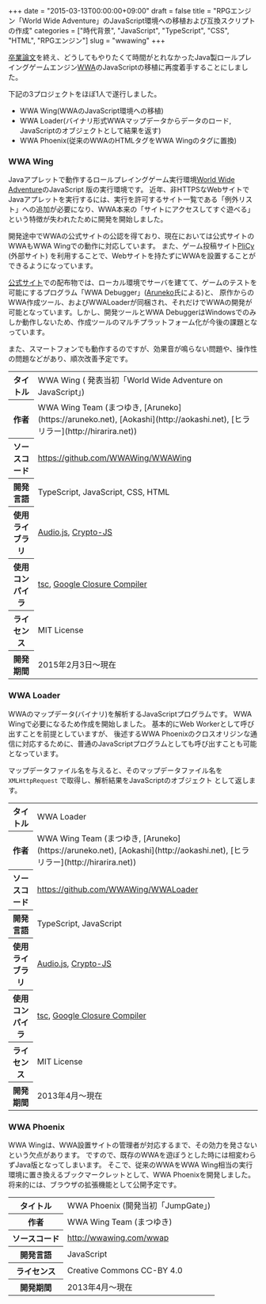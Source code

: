 +++
date = "2015-03-13T00:00:00+09:00"
draft = false
title = "RPGエンジン「World Wide Adventure」のJavaScript環境への移植および互換スクリプトの作成"
categories = ["時代背景", "JavaScript", "TypeScript", "CSS", "HTML", "RPGエンジン"]
slug = "wwawing"
+++

[卒業論文](/page/thesis2015)を終え、どうしてもやりたくて時間がとれなかったJava製ロールプレイングゲームエンジン[WWA](http://wwajp.com)のJavaScriptの移植に再度着手することにしました。

下記の3プロジェクトをほぼ1人で遂行しました。

- WWA Wing(WWAのJavaScript環境への移植)
- WWA Loader(バイナリ形式WWAマップデータからデータのロード, JavaScriptのオブジェクトとして結果を返す)
- WWA Phoenix(従来のWWAのHTMLタグをWWA Wingのタグに置換)

### WWA Wing 

Javaアプレットで動作するロールプレイングゲーム実行環境[World Wide Adventure](http://wwajp.com/)のJavaScript 版の実行環境です。
近年、非HTTPSなWebサイトでJavaアプレットを実行するには、実行を許可するサイト一覧である「例外リスト」への追加が必要になり、WWA本来の「サイトにアクセスしてすぐ遊べる」という特徴が失われたために開発を開始しました。

開発途中でWWAの公式サイトの公認を得ており、現在においては公式サイトのWWAもWWA Wingでの動作に対応しています。
また、ゲーム投稿サイト[PliCy](http://plicy.net/) (外部サイト) を利用することで、Webサイトを持たずにWWAを設置することができるようになっています。

[公式サイト](http://wwawing.com)での配布物では、ローカル環境でサーバを建てて、ゲームのテストを可能にするプログラム「WWA Debugger」([Aruneko](http://aruneko.net)氏による)と、
原作からのWWA作成ツール、およびWWALoaderが同梱され、それだけでWWAの開発が可能となっています。しかし、開発ツールとWWA DebuggerはWindowsでのみしか動作しないため、作成ツールのマルチプラットフォーム化が今後の課題となっています。

また、スマートフォンでも動作するのですが、効果音が鳴らない問題や、操作性の問題などがあり、順次改善予定です。
<table>
<tr><th>タイトル</th><td>WWA Wing ( 発表当初「World Wide Adventure on JavaScript」)</td></tr>
<tr><th>作者</th><td>WWA Wing Team (まつゆき, [Aruneko](https://aruneko.net), [Aokashi](http://aokashi.net), [ヒラリラー](http://hirarira.net))</td></tr>
<tr><th>ソースコード</th><td><a href="https://github.com/WWAWing/WWAWing">https://github.com/WWAWing/WWAWing</a></td></tr>
<tr><th>開発言語</th><td>TypeScript, JavaScript, CSS, HTML</td></tr>
<tr><th>使用ライブラリ</th><td><a href="http://kolber.github.io/audiojs/">Audio.js</a>, <a href="https://code.google.com/archive/p/crypto-js/">Crypto-JS</a></td></tr>
<tr><th>使用コンパイラ</th><td><a href="http://www.typescriptlang.org/">tsc</a>, <a href="https://developers.google.com/closure/compiler/">Google Closure Compiler</a></td></tr>
<tr><th>ライセンス</th><td>MIT License</td></tr>
<tr><th>開発期間</th><td>2015年2月3日〜現在</td></tr>
</table>

### WWA Loader

WWAのマップデータ(バイナリ)を解析するJavaScriptプログラムです。
WWA Wingで必要になるため作成を開始しました。 基本的にWeb Workerとして呼び出すことを前提としていますが、
後述するWWA Phoenixのクロスオリジンな通信に対応するために、普通のJavaScriptプログラムとしても呼び出すことも可能となっています。

マップデータファイル名を与えると、そのマップデータファイル名を `XMLHttpRequest` で取得し、解析結果をJavaScriptのオブジェクト として返します。
<table>
<tr><th>タイトル</th><td>WWA Loader</td></tr>
<tr><th>作者</th><td>WWA Wing Team (まつゆき, [Aruneko](https://aruneko.net), [Aokashi](http://aokashi.net), [ヒラリラー](http://hirarira.net))</td></tr>
<tr><th>ソースコード</th><td><a href="https://github.com/WWAWing/WWALoader">https://github.com/WWAWing/WWALoader</a></td></tr>
<tr><th>開発言語</th><td>TypeScript, JavaScript</td></tr>
<tr><th>使用ライブラリ</th><td><a href="http://kolber.github.io/audiojs/">Audio.js</a>, <a href="https://code.google.com/archive/p/crypto-js/">Crypto-JS</a></td></tr>
<tr><th>使用コンパイラ</th><td><a href="http://www.typescriptlang.org/">tsc</a>, <a href="https://developers.google.com/closure/compiler/">Google Closure Compiler</a></td></tr>
<tr><th>ライセンス</th><td>MIT License</td></tr>
<tr><th>開発期間</th><td>2013年4月〜現在</td></tr>
</table>

### WWA Phoenix

WWA Wingは、WWA設置サイトの管理者が対応するまで、その効力を発さないという欠点があります。
ですので、既存のWWAを遊ぼうとした時には相変わらずJava版となってしまいます。
そこで、従来のWWAをWWA Wing相当の実行環境に置き換えるブックマークレットとして、WWA Phoenixを開発しました。
将来的には、ブラウザの拡張機能として公開予定です。

<table>
<tr><th>タイトル</th><td>WWA Phoenix (開発当初「JumpGate」)</td></tr>
<tr><th>作者</th><td>WWA Wing Team (まつゆき)</td></tr>
<tr><th>ソースコード</th><td><a href="http://wwawing.com/wwap">http://wwawing.com/wwap</a></td></tr>
<tr><th>開発言語</th><td>JavaScript</td></tr>
<tr><th>ライセンス</th><td>Creative Commons CC-BY 4.0</td></tr>
<tr><th>開発期間</th><td>2013年4月〜現在</td></tr>
</table>




